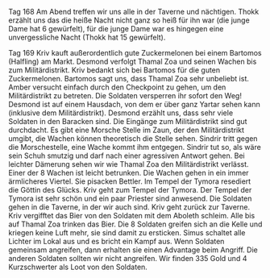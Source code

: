 Tag 168
Am Abend treffen wir uns alle in der Taverne und nächtigen. Thokk erzählt uns das die heiße Nacht nicht ganz so heiß für ihn war (die junge Dame hat 6 gewürfelt), für die junge Dame war es hingegen eine unvergessliche Nacht (Thokk hat 15 gewürfelt).

Tag 169
Kriv kauft außerordentlich gute Zuckermelonen bei einem Bartomos (Halfling) am Markt. Desmond verfolgt Thamal Zoa und seinen Wachen bis zum Militärdistrikt. Kriv bedankt sich bei Bartomos für die guten Zuckermelonen. Bartomos sagt uns, dass Thamal Zoa sehr unbeliebt ist.
Amber versucht einfach durch den Checkpoint zu gehen, um den Militärdistrikt zu betreten. Die Soldaten versperren ihr sofort den Weg! Desmond ist auf einem Hausdach, von dem er über ganz Yartar sehen kann (inklusive dem Militärdistrikt). Desmond erzählt uns, dass sehr viele Soldaten in den Baracken sind.
Die Eingänge zum Militärdistrikt sind gut durchdacht. Es gibt eine Morsche Stelle im Zaun, der den Militärdistrikt umgibt, die Wachen können theoretisch die Stelle sehen. Sindrir tritt gegen die Morschestelle, eine Wache kommt ihm entgegen. Sindrir tut so, als wäre sein Schuh smutzig und darf nach einer agressiven Antwort gehen.
Bei leichter Dämerung sehen wir wie Thamal Zoa den Militärdistrikt verlässt. Einer der 8 Wachen ist leicht betrunken. Die Wachen gehen in ein immer ärmlicheres Viertel. Sie pisacken Bettler.
Im Tempel der Tymora resediert die Göttin des Glücks. Kriv geht zum Tempel der Tymora. Der Tempel der Tymora ist sehr schön und ein paar Priester sind anwesend.
Die Soldaten gehen in die Taverne, in der wir auch sind. Kriv geht zurück zur Taverne. Kriv vergifftet das Bier von den Soldaten mit dem Aboleth schleim. Alle bis auf Thamal Zoa trinken das Bier. Die 8 Soldaten greifen sich an die Kelle und kriegen keine Luft mehr, sie sind damit zu ersticken. Simus schaltet alle Lichter im Lokal aus und es bricht ein Kampf aus. Wenn Soldaten gemeinsam angreifen, dann erhalten sie einen Advantage beim Angriff. Die anderen Soldaten sollten wir nicht angreifen. Wir finden 335 Gold und 4 Kurzschwerter als Loot von den Soldaten.